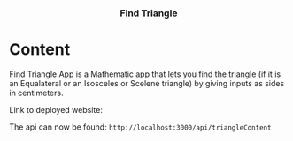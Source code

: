 
<h3 align="center">Find Triangle</h3>

<h1>Content</h1>
<p> Find Triangle App is a Mathematic app that lets you find the triangle (if it is an Equalateral or an Isosceles or Scelene triangle) by giving inputs as sides in centimeters.
    <br> 
</p>


Link to deployed website: 


The api can now be found: `http://localhost:3000/api/triangleContent`


